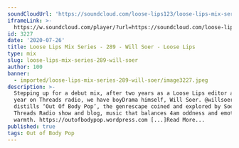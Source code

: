 ```yaml
---
soundCloudUrl: 'https://soundcloud.com/loose-lips123/loose-lips-mix-series-289-will-soers'
iframeLink: >-
  https://w.soundcloud.com/player/?url=https://soundcloud.com/loose-lips123/loose-lips-mix-series-289-will-soers&color=00aabb&auto_play=false&hide_related=false&show_comments=true&show_user=true&show_reposts=false
id: 3227
date: '2020-07-26'
title: Loose Lips Mix Series - 289 - Will Soer - Loose Lips
type: mix
slug: loose-lips-mix-series-289-will-soer
author: 100
banner:
  - imported/loose-lips-mix-series-289-will-soer/image3227.jpeg
description: >-
  Stepping up for a debut mix, after two years as a Loose Lips editor and one
  year on Threads radio, we have boyDrama himself, Will Soer. @willsoer This mix
  distills ‘Out Of Body Pop’, the genrescape coined and explored by Soer’s
  Threads Radio show and blog, music that balances 4am oddness and emotive
  warmth. https://outofbodypop.wordpress.com [...]Read More...
published: true
tags: Out of Body Pop
---
```

